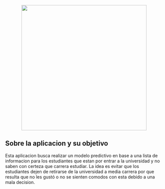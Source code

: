 <p align="center"><a href="https://www.ucsg.edu.ec/" target="_blank"><img src="https://www.universidades.com.ec/logos/original/logo-universidad-catolica-de-santiago-de-guayaquil.webp" width="400"></a></p>

## Sobre la aplicacion y su objetivo

Esta aplicacion busca realizar un modelo predictivo en base a una lista de informacion para los estudiantes que estan por entrar a la universidad y no saben con certeza que carrera estudiar. 
La idea es evitar que los estudiantes dejen de retirarse de la universidad a media carrera por que resulta que no les gustó o no se sienten comodos con esta debido a una mala decision.
